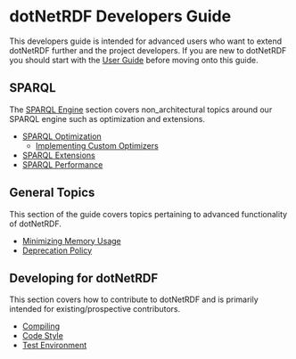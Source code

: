# dotNetRDF Developers Guide

This developers guide is intended for advanced users who want to extend dotNetRDF further and the project developers.  If you are new to dotNetRDF you should start with the [User Guide](/user_guide/index.md) before moving onto this guide.

## SPARQL

The [SPARQL Engine](sparql/sparql_engine.md) section covers non_architectural topics around our SPARQL engine such as optimization and extensions.

* [SPARQL Optimization](sparql/optimization.md)
  * [Implementing Custom Optimizers](sparql/implementing_custom_optimizers.md)
* [SPARQL Extensions](sparql/extensions.md)
* [SPARQL Performance](sparql/performance.md)

## General Topics

This section of the guide covers topics pertaining to advanced functionality of dotNetRDF.

* [Minimizing Memory Usage](/user_guide/howto/minimize_memory_usage.md)
* [Deprecation Policy](deprecation_policy.md)

## Developing for dotNetRDF

This section covers how to contribute to dotNetRDF and is primarily intended for existing/prospective contributors.

* [Compiling](compiling.md)
* [Code Style](code_style.md)
* [Test Environment](test_environment.md)